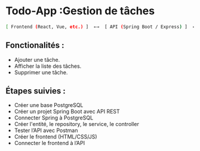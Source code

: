 # Todo-App :Gestion de tâches 
```bash 
[ Frontend (React, Vue, etc.) ]  ←→  [ API (Spring Boot / Express) ]  ←→  [ DB (MySQL, PostgreSQL, etc.) ]
```

## Fonctionalités : 
- Ajouter une tâche.
- Afficher la liste des tâches.
- Supprimer une tâche.

## Étapes suivies :
- Créer une base PostgreSQL
- Créer un projet Spring Boot avec API REST
- Connecter Spring à PostgreSQL
- Créer l'entité, le repository, le service, le controller
- Tester l’API avec Postman
- Créer le frontend (HTML/CSS/JS)
- Connecter le frontend à l’API
